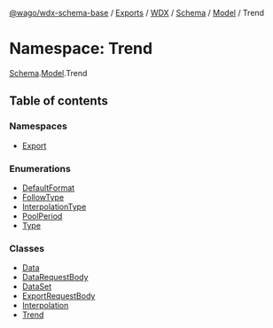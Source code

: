 [@wago/wdx-schema-base](../README.md) / [Exports](../modules.md) / [WDX](WDX.md) / [Schema](WDX.Schema.md) / [Model](WDX.Schema.Model.md) / Trend

# Namespace: Trend

[Schema](WDX.Schema.md).[Model](WDX.Schema.Model.md).Trend

## Table of contents

### Namespaces

- [Export](WDX.Schema.Model.Trend.Export.md)

### Enumerations

- [DefaultFormat](../enums/WDX.Schema.Model.Trend.DefaultFormat.md)
- [FollowType](../enums/WDX.Schema.Model.Trend.FollowType.md)
- [InterpolationType](../enums/WDX.Schema.Model.Trend.InterpolationType.md)
- [PoolPeriod](../enums/WDX.Schema.Model.Trend.PoolPeriod.md)
- [Type](../enums/WDX.Schema.Model.Trend.Type.md)

### Classes

- [Data](../classes/WDX.Schema.Model.Trend.Data.md)
- [DataRequestBody](../classes/WDX.Schema.Model.Trend.DataRequestBody.md)
- [DataSet](../classes/WDX.Schema.Model.Trend.DataSet.md)
- [ExportRequestBody](../classes/WDX.Schema.Model.Trend.ExportRequestBody.md)
- [Interpolation](../classes/WDX.Schema.Model.Trend.Interpolation.md)
- [Trend](../classes/WDX.Schema.Model.Trend.Trend.md)
